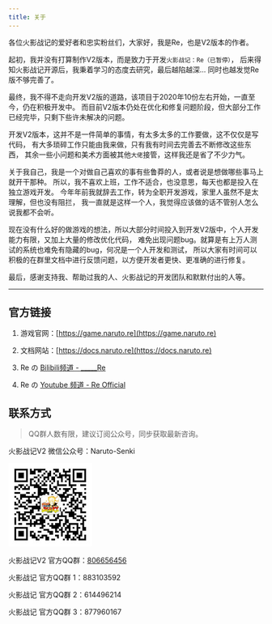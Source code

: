 ```yaml
---
title: 关于
---
```


各位火影战记的爱好者和忠实粉丝们，大家好，我是Re，也是V2版本的作者。

起初，我并没有打算制作V2版本，而是致力于开发`火影战记：Re（已暂停）`，
后来得知火影战记开源后，我秉着学习的态度去研究，最后越陷越深... 同时也越发觉Re版不够完善了。

最终，我不得不走向开发V2版的道路，该项目于2020年10份左右开始，一直至今，仍在积极开发中。
而目前V2版本仍处在优化和修复问题阶段，但大部分工作已经完毕，只剩下些许未解决的问题。

开发V2版本，这并不是一件简单的事情，有太多太多的工作要做，这不仅仅是写代码，
有大多琐碎工作只能由我来做，只有我有时间去完善去不断修改这些东西，
其余一些小问题和美术方面被其他`大佬`接管，这样我还是省了不少力气。

关于我自己，我是一个对做自己喜欢的事有些鲁莽的人，或者说是想做哪些事马上就开干那种。
所以，我不喜欢上班，工作不适合，也没意思，每天也都是投入在独立游戏开发。
今年年前我就辞去工作，转为全职开发游戏，家里人虽然不是太理解，但也没有阻拦，
我一直就是这样一个人，我觉得应该做的话不管别人怎么说我都不会听。

现在没有什么好的做游戏的想法，所以大部分时间投入到开发V2版中，个人开发能力有限，又加上大量的修改优化代码，
难免出现问题bug。就算是有上万人测试的系统也难免有隐藏的bug，何况是一个人开发和测试，
所以大家有时间可以积极的在群里文档中进行反馈问题，以方便开发者更快、更准确的进行修复。

最后，感谢支持我、帮助过我的人、火影战记的开发团队和默默付出的人等。

---

## 官方链接

1. 游戏官网：[https://game.naruto.re](https://game.naruto.re)

2. 文档网站：[https://docs.naruto.re](https://docs.naruto.re)

3. Re の [Bilibili频道 - _____Re](https://space.bilibili.com/122989580)

4. Re の [Youtube 频道 - Re Official](https://www.youtube.com/channel/UCL9gDeedGZdf3hjRd-Zr7cg)

## 联系方式

> QQ群人数有限，建议订阅公众号，同步获取最新咨询。

火影战记V2 微信公众号：Naruto-Senki

![wx](../assets/img/wx.jpg)

火影战记V2 官方QQ群：[806656456](https://jq.qq.com/?_wv=1027&k=8XMaykQb)

火影战记 官方QQ群 1：883103592

火影战记 官方QQ群 2：614496214

火影战记 官方QQ群 3：877960167
